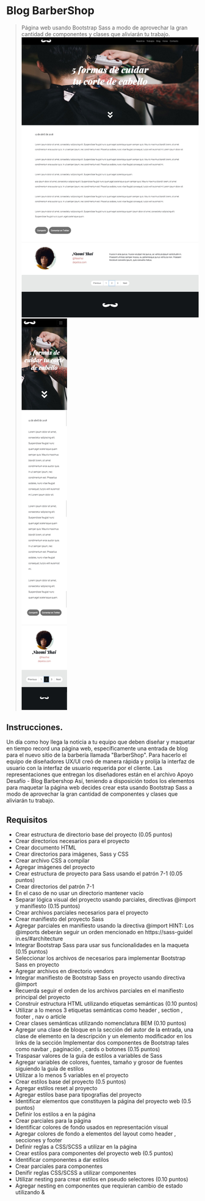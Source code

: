 # Blog BarberShop

> Página web  usando Bootstrap Sass a modo de aprovechar la gran cantidad de componentes y clases que aliviarán tu trabajo.
![](header.jpg)
![](header_mobile.jpg)

## Instrucciones.

Un día como hoy llega la noticia a tu equipo que deben diseñar y maquetar en tiempo record una
página web, específicamente una entrada de blog para el nuevo sitio de la barbería llamada
"BarberShop".
Para hacerlo el equipo de diseñadores UX/UI creó de manera rápida y prolija la interfaz de usuario
con la interfaz de usuario requerida por el cliente.
Las representaciones que entregan los diseñadores están en el archivo Apoyo Desafío - Blog
Barbershop
Así, teniendo a disposición todos los elementos para maquetar la página web decides crear esta
usando Bootstrap Sass a modo de aprovechar la gran cantidad de componentes y clases que
aliviarán tu trabajo.

## Requisitos
 
- Crear estructura de directorio base del proyecto (0.05 puntos)
- Crear directorios necesarios para el proyecto
- Crear documento HTML
- Crear directorios para imágenes, Sass y CSS
- Crear archivo CSS a compilar
- Agregar imágenes del proyecto
- Crear estructura de proyecto para Sass usando el patrón 7-1 (0.05 puntos)
- Crear directorios del patrón 7-1
- En el caso de no usar un directorio mantener vacío
- Separar lógica visual del proyecto usando parciales, directivas @import y manifiesto (0.15
puntos)
- Crear archivos parciales necesarios para el proyecto
- Crear manifiesto del proyecto Sass
- Agregar parciales en manifiesto usando la directiva @import
HINT: Los @imports deberán seguir un orden mencionado en https://sass-guidel
in.es/#architecture
- Integrar Bootstrap Sass para usar sus funcionalidades en la maqueta (0.15 puntos)
- Seleccionar los archivos de necesarios para implementar Bootstrap Sass en proyecto
- Agregar archivos en directorio vendors
- Integrar manifiesto de Bootstrap Sass en proyecto usando directiva @import
- Recuerda seguir el orden de los archivos parciales en el manifiesto principal del
proyecto
- Construir estructura HTML utilizando etiquetas semánticas (0.10 puntos)
- Utilizar a lo menos 3 etiquetas semánticas como header , section , footer , nav o
article
- Crear clases semánticas utilizando nomenclatura BEM (0.10 puntos)
- Agregar una clase de bloque en la sección del autor de la entrada, una clase de elemento
en la descripción y un elemento modificador en los links de la sección
Implementar dos componentes de Bootstrap tales como navbar , paginación , cards o
botones (0.15 puntos)
- Traspasar valores de la guía de estilos a variables de Sass
- Agregar variables de colores, fuentes, tamaño y grosor de fuentes siguiendo la guía de
estilos
- Utilizar a lo menos 5 variables en el proyecto
- Crear estilos base del proyecto (0.5 puntos)
- Agregar estilos reset al proyecto
- Agregar estilos base para tipografías del proyecto
- Identificar elementos que constituyen la página del proyecto web (0.5 puntos)
- Definir los estilos a en la página
- Crear parciales para la página
- Identificar colores de fondo usados en representación visual
- Agregar colores de fondo a elementos del layout como header , secciones y footer
- Definir reglas a CSS/SCSS a utilizar en la página
- Crear estilos para componentes del proyecto web (0.5 puntos)
- Identificar componentes a dar estilos
- Crear parciales para componentes
- Denifir reglas CSS/SCSS a utilizar componentes
- Utilizar nesting para crear estilos en pseudo selectores (0.10 puntos)
- Agregar nesting en componentes que requieran cambio de estado utilizando &
